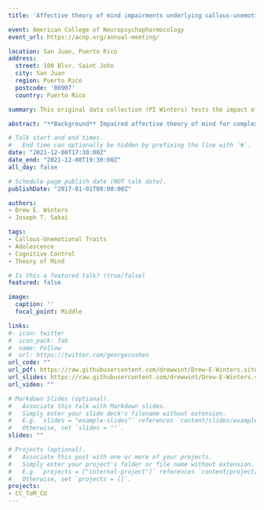 ```yaml
---
title: 'Affective theory of mind impairments underlying callous-unemotional traits and the role of cognitive control: A pilot study'

event: American College of Neuropsychopharmocology
event_url: https://acnp.org/annual-meeting/

location: San Juan, Puerto Rico
address:
  street: 100 Blvr. Saint John
  city: San Juan
  region: Puerto Rico
  postcode: '00907'
  country: Puerto Rico

summary: This original data collection (PI Winters) tests the impact of cognitive control on affective theory of mind in a sample of early adolescents that vary on callous-unemotional traits. I will be presenting the findings of this study that support the impact that cognitive control has on affective theory of mind amongst adolescents with callous-unemotional traits. 

abstract: "**Background** Impaired affective theory of mind for complex stimuli predicts violent criminal behavior amongst adolescents with callous-unemotional (CU) traits. CU traits are a youth antisocial phenotype counterpart to adult psychopathy present between 17-26% of community youth that cost U.S. society over $2 trillion annually; yet, available treatments for these youth have limited efficacy. Cognitive control is a potentially important, yet understudied, treatment target to address CU trait impairments in complex affective theory of mind. Affective theory of mind involves making inferences about others’ emotions that can be basic (e.g., happy, sad, mad) or complex (e.g., nervous, shame, annoyance). Complex affective states are subtle, which, to process, require greater cognitive control resources. Cognitive control modulates theory of mind; and research on CU traits demonstrates impairments in both cognitive control and complex affective theory of mind. Despite the connections made in the literature, the impact of cognitive control impairments on affective theory of mind amongst youth with CU traits remains understudied. The failure to process others complex affective states may explain how those with CU traits callously harm others and engage in criminal acts; therefore, investigating cognitive controls impact on affective theory of mind impairments can reveal neurocognitive targets that inform new evidence-based therapeutics. Given that adult psychopathy is considered a neurodevelopmental disorder[23], it is critical to examine early adolescents, the earliest that theory of mind is consistently accurate[24], to capture mechanisms of these core impairments early. There is considerable evidence that CU traits are present on a continuous scale amongst community samples, which demonstrate the same neurocognitive impairments as clinical/forensic samples. Thus, we examined a community sample of early adolescents in a pilot study designed to determine cognitive controls impact on theory of mind as a function of CU traits. **Methods** We recruited 87 early adolescents (ages 12-14) from the community (1:1 ratio of sex) oversampled for high CU traits to participate in behavioral tasks. Behavioral tasks included an affective theory of mind task with basic and complex emotions and an inhibitory processing task (to tax cognitive control). For recruitment we determined high versus normal CU traits using the inventory of CU traits low prosocial emotion specifier. Given that cognitive control depends on the current load on cognitive resources, cognitive control can be manipulated by placing a cognitive load on cognitive resources. Thus, the design involved a baseline theory of mind, then a cognitive load, and a final post-cognitive load theory of mind task. We conducted three separate analyses. First, to test effects of taxing cognitive control, we used a linear mixed effects model across repeated measures of complex theory of mind as a function of CU traits specifying random effects for individuals. Second, to test response to cognitive load, we used a linear regression with the maximum amount of cognitive load responded to as a function of CU traits. Third, we used linear regressions with basic and complex affective theory of mind as functions of CU traits. For all analyses we adjusted for sex, age, and race. A priori 80% power calculations using a two tailed test with p < 0.05 revealed a mixed effects model required 62 participants and regressions required 81 participants. **Results** Mixed effects model revealed that increases in CU traits associated with a greater mean difference from baseline to post cognitive load on complex affective theory of mind (F= 4.07, p= 0.021), and the cognitive load had a higher impact on the slope for complex affective theory of mind judgements (β= –0.11, p= 0.018, marginal R2= 0.113, conditional R2= 0.591). Second, increases in CU traits associated with lower levels of cognitive load responded to (β= -21.57, p= 0.032, R2= 0.100). Third, increases in CU traits did not associate with basic emotions but did associate with significant lower accuracy during complex affective theory of mind (β= –0.102, p= 0.009, R2= 0.149). **Conclusion** Results suggest 1) higher levels of CU traits associate with general impairments in cognitive control resources, 2) impairments in complex affective theory of mind are accentuated after placing a cognitive load on cognitive control, and 3) these effects are specific to complex affective theory of mind. Future research could examine neural mechanisms underlying these findings by taking this behavioral paradigm into an fMRI, which will set the stage for refining neural targets for new evidenced-based therapeutics targeting affective theory of mind in early adolescents with CU traits."

# Talk start and end times.
#   End time can optionally be hidden by prefixing the line with `#`.
date: "2021-12-08T17:30:00Z"
date_end: "2021-12-08T19:30:00Z"
all_day: false

# Schedule page publish date (NOT talk date).
publishDate: "2017-01-01T00:00:00Z"

authors: 
- Drew E. Winters
- Joseph T. Sakai

tags: 
- Callous-Unemotional Traits
- Adolescence
- Cognitive Control
- Theory of Mind

# Is this a featured talk? (true/false)
featured: false

image:
  caption: ''
  focal_point: Middle

links:
#- icon: twitter
#  icon_pack: fab
#  name: Follow
#  url: https://twitter.com/georgecushen
url_code: ""
url_pdf: https://raw.githubusercontent.com/drewwint/Drew-E-Winters.site/master/content/publication/2021-11-01_CC_ToM_CU/CC_ToM/CC_ToM_preprint.pdf
url_slides: https://raw.githubusercontent.com/drewwint/Drew-E-Winters.site/master/content/event/ANCP_2021/poster.png
url_video: ""

# Markdown Slides (optional).
#   Associate this talk with Markdown slides.
#   Simply enter your slide deck's filename without extension.
#   E.g. `slides = "example-slides"` references `content/slides/example-slides.md`.
#   Otherwise, set `slides = ""`.
slides: ""

# Projects (optional).
#   Associate this post with one or more of your projects.
#   Simply enter your project's folder or file name without extension.
#   E.g. `projects = ["internal-project"]` references `content/project/deep-learning/index.md`.
#   Otherwise, set `projects = []`.
projects:
- CC_ToM_CU
---
```


